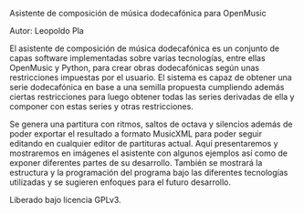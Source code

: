 Asistente de composición de música dodecafónica para OpenMusic

Autor: Leopoldo Pla

El asistente de composición de música dodecafónica es un conjunto de capas software implementadas sobre varias tecnologías, entre ellas OpenMusic y Python, para crear obras dodecafónicas según unas restricciones impuestas por el usuario. El sistema es capaz de obtener una serie dodecafónica en base a una semilla propuesta cumpliendo además ciertas restricciones para luego obtener todas las series derivadas de ella y componer con estas series y otras restricciones.

Se genera una partitura con ritmos, saltos de octava y silencios además de poder exportar el resultado a formato MusicXML para poder seguir editando en cualquier editor de partituras actual. Aquí presentaremos y mostraremos en imágenes el asistente con algunos ejemplos así como de exponer diferentes partes de su desarrollo. También se mostrará la estructura y la programación del programa bajo las diferentes tecnologías utilizadas y se sugieren enfoques para el futuro desarrollo.


Liberado bajo licencia GPLv3.
